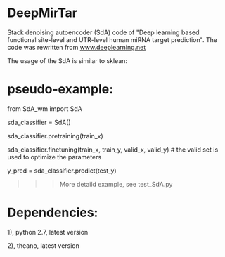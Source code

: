 # DeepMirTar
Stack denoising autoencoder (SdA) code of "Deep learning based functional site-level and UTR-level human miRNA target prediction". The code was rewritten from www.deeplearning.net 

The usage of the SdA is similar to sklean:

# pseudo-example:

from SdA_wm import SdA

sda_classifier = SdA()

sda_classifier.pretraining(train_x) 

sda_classifier.finetuning(train_x, train_y, valid_x, valid_y)    # the valid set is used to optimize the parameters

y_pred = sda_classifier.predict(test_y)

>>>More detaild example, see test_SdA.py

# Dependencies:

1), python 2.7, latest version

2), theano, latest version
